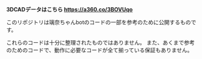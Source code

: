 **3DCADデータはこちら https://a360.co/3BOVUqo**

このリポジトリは璃奈ちゃんbotのコードの一部を参考のために公開するものです。

これらのコードは十分に整理されたものではありません。
また、あくまで参考のためのコードで、動作に必要なコードが全て揃っている保証もありません。
